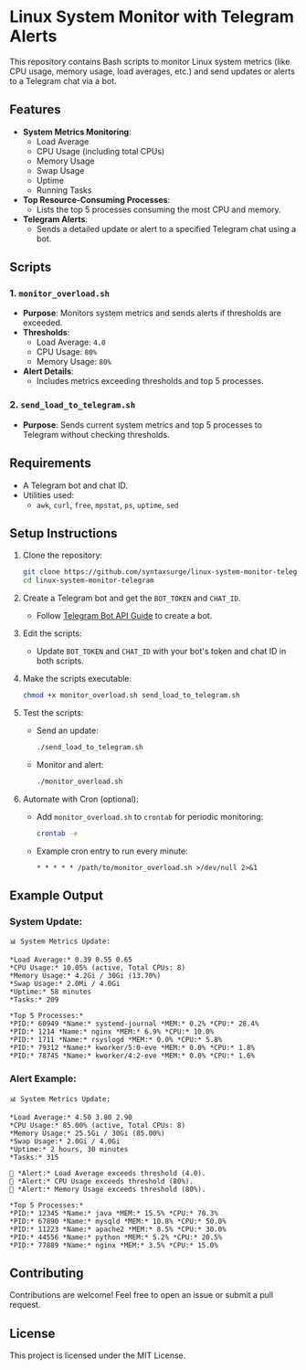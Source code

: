# Linux System Monitor with Telegram Alerts

This repository contains Bash scripts to monitor Linux system metrics (like CPU usage, memory usage, load averages, etc.) and send updates or alerts to a Telegram chat via a bot.

## Features

- **System Metrics Monitoring**:
  - Load Average
  - CPU Usage (including total CPUs)
  - Memory Usage
  - Swap Usage
  - Uptime
  - Running Tasks
- **Top Resource-Consuming Processes**:
  - Lists the top 5 processes consuming the most CPU and memory.
- **Telegram Alerts**:
  - Sends a detailed update or alert to a specified Telegram chat using a bot.

## Scripts

### 1. `monitor_overload.sh`
- **Purpose**: Monitors system metrics and sends alerts if thresholds are exceeded.
- **Thresholds**:
  - Load Average: `4.0`
  - CPU Usage: `80%`
  - Memory Usage: `80%`
- **Alert Details**:
  - Includes metrics exceeding thresholds and top 5 processes.

### 2. `send_load_to_telegram.sh`
- **Purpose**: Sends current system metrics and top 5 processes to Telegram without checking thresholds.

## Requirements

- A Telegram bot and chat ID.
- Utilities used:
  - `awk`, `curl`, `free`, `mpstat`, `ps`, `uptime`, `sed`

## Setup Instructions

1. Clone the repository:
   ```bash
   git clone https://github.com/syntaxsurge/linux-system-monitor-telegram.git
   cd linux-system-monitor-telegram
   ```

2. Create a Telegram bot and get the `BOT_TOKEN` and `CHAT_ID`.
   - Follow [Telegram Bot API Guide](https://core.telegram.org/bots#creating-a-new-bot) to create a bot.

3. Edit the scripts:
   - Update `BOT_TOKEN` and `CHAT_ID` with your bot's token and chat ID in both scripts.

4. Make the scripts executable:
   ```bash
   chmod +x monitor_overload.sh send_load_to_telegram.sh
   ```

5. Test the scripts:
   - Send an update:
     ```bash
     ./send_load_to_telegram.sh
     ```
   - Monitor and alert:
     ```bash
     ./monitor_overload.sh
     ```

6. Automate with Cron (optional):
   - Add `monitor_overload.sh` to `crontab` for periodic monitoring:
     ```bash
     crontab -e
     ```
   - Example cron entry to run every minute:
     ```
     * * * * * /path/to/monitor_overload.sh >/dev/null 2>&1
     ```

## Example Output

### System Update:
```
📊 System Metrics Update:

*Load Average:* 0.39 0.55 0.65
*CPU Usage:* 10.05% (active, Total CPUs: 8)
*Memory Usage:* 4.2Gi / 30Gi (13.70%)
*Swap Usage:* 2.0Mi / 4.0Gi
*Uptime:* 58 minutes
*Tasks:* 209

*Top 5 Processes:*
*PID:* 60949 *Name:* systemd-journal *MEM:* 0.2% *CPU:* 28.4%
*PID:* 1214 *Name:* nginx *MEM:* 6.9% *CPU:* 10.0%
*PID:* 1711 *Name:* rsyslogd *MEM:* 0.0% *CPU:* 5.8%
*PID:* 79312 *Name:* kworker/5:0-eve *MEM:* 0.0% *CPU:* 1.8%
*PID:* 78745 *Name:* kworker/4:2-eve *MEM:* 0.0% *CPU:* 1.6%
```

### Alert Example:
```
📊 System Metrics Update:

*Load Average:* 4.50 3.80 2.90
*CPU Usage:* 85.00% (active, Total CPUs: 8)
*Memory Usage:* 25.5Gi / 30Gi (85.00%)
*Swap Usage:* 2.0Gi / 4.0Gi
*Uptime:* 2 hours, 30 minutes
*Tasks:* 315

🚨 *Alert:* Load Average exceeds threshold (4.0).
🚨 *Alert:* CPU Usage exceeds threshold (80%).
🚨 *Alert:* Memory Usage exceeds threshold (80%).

*Top 5 Processes:*
*PID:* 12345 *Name:* java *MEM:* 15.5% *CPU:* 70.3%
*PID:* 67890 *Name:* mysqld *MEM:* 10.8% *CPU:* 50.0%
*PID:* 11223 *Name:* apache2 *MEM:* 8.5% *CPU:* 30.0%
*PID:* 44556 *Name:* python *MEM:* 5.2% *CPU:* 20.5%
*PID:* 77889 *Name:* nginx *MEM:* 3.5% *CPU:* 15.0%
```

## Contributing

Contributions are welcome! Feel free to open an issue or submit a pull request.

## License

This project is licensed under the MIT License.
